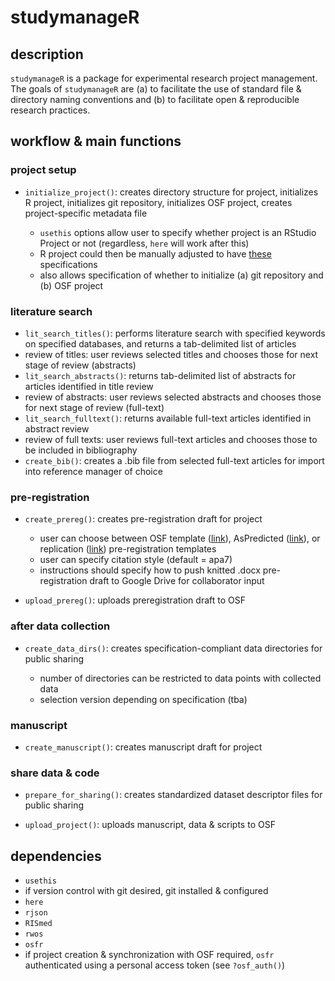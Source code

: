 # studymanageR

## description

`studymanageR` is a package for experimental research project management. The goals of `studymanageR` are (a) to facilitate the use of standard file & directory naming conventions and (b) to facilitate open & reproducible research practices.

## workflow & main functions

### project setup

- `initialize_project()`: creates directory structure for project, initializes R project, initializes git repository, initializes OSF project, creates project-specific metadata file

  - `usethis` options allow user to specify whether project is an RStudio Project or not (regardless, `here` will work after this)
  - R project could then be manually adjusted to have [these](https://www.tidyverse.org/blog/2017/12/workflow-vs-script/) specifications
  - also allows specification of whether to initialize (a) git repository and (b) OSF project

### literature search

- `lit_search_titles()`: performs literature search with specified keywords on specified databases, and returns a tab-delimited list of articles
- review of titles: user reviews selected titles and chooses those for next stage of review (abstracts)
- `lit_search_abstracts()`: returns tab-delimited list of abstracts for articles identified in title review
- review of abstracts: user reviews selected abstracts and chooses those for next stage of review (full-text)
- `lit_search_fulltext()`: returns available full-text articles identified in abstract review
- review of full texts: user reviews full-text articles and chooses those to be included in bibliography
- `create_bib()`: creates a .bib file from selected full-text articles for import into reference manager of choice

### pre-registration

- `create_prereg()`: creates pre-registration draft for project

  - user can choose between OSF template ([link](https://osf.io/preprints/metaarxiv/epgjd/)), AsPredicted ([link](https://osf.io/fnsb6/)), or replication ([link](https://osf.io/4jd46/)) pre-registration templates
  - user can specify citation style (default = apa7)
  - instructions should specify how to push knitted .docx pre-registration draft to Google Drive for collaborator input

- `upload_prereg()`: uploads preregistration draft to OSF

### after data collection

- `create_data_dirs()`: creates specification-compliant data directories for public sharing
  
  - number of directories can be restricted to data points with collected data
  - selection version depending on specification (tba)

### manuscript

- `create_manuscript()`: creates manuscript draft for project

### share data & code

- `prepare_for_sharing()`: creates standardized dataset descriptor files for public sharing

- `upload_project()`: uploads manuscript, data & scripts to OSF

## dependencies

- `usethis`
- if version control with git desired, git installed & configured
- `here`
- `rjson`
- `RISmed`
- `rwos`
- `osfr`
- if project creation & synchronization with OSF required, `osfr` authenticated using a personal access token (see `?osf_auth()`)
